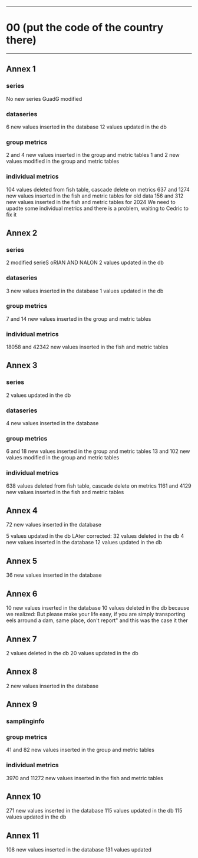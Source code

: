 -----------------------------------------------------------
# 00 (put the code of the country there) 
-----------------------------------------------------------

## Annex 1

### series
No new series
GuadG modified
### dataseries
6 new values inserted in the database
12 values updated in the db
### group metrics
2 and 4 new values inserted in the group and metric tables
1 and 2 new values modified in the group and metric tables
### individual metrics
104 values deleted from fish table, cascade delete on metrics
637 and 1274 new values inserted in the fish and metric tables for old data
156 and 312 new values inserted in the fish and metric tables for 2024
We need to upadte some individual metrics and there is a problem, waiting to Cedric to fix it
## Annex 2

### series
2  modified serieS oRIAN AND NALON
2 values updated in the db
### dataseries
3 new values inserted in the database
1 values updated in the db
### group metrics
7 and 14 new values inserted in the group and metric tables

### individual metrics
18058 and 42342 new values inserted in the fish and metric tables


## Annex 3

### series
2 values updated in the db
### dataseries
 4 new values inserted in the database

### group metrics
6 and 18 new values inserted in the group and metric tables
 13 and 102 new values modified in the group and metric tables
### individual metrics
 638 values deleted from fish table, cascade delete on metrics
1161 and 4129 new values inserted in the fish and metric tables

## Annex 4


72 new values inserted in the database

5 values updated in the db
LAter corrected: 
32 values deleted in the db
 4 new values inserted in the database
12 values updated in the db

## Annex 5

 36 new values inserted in the database

## Annex 6

10 new values inserted in the database
10 values deleted in the db because we realized: But please make your life easy, if you are simply transporting eels arround a dam, same place, don't report" and this was the case it ther

## Annex 7
2 values deleted in the db
20 values updated in the db


## Annex 8

 2 new values inserted in the database

## Annex 9


### samplinginfo


### group metrics
 41 and 82 new values inserted in the group and metric tables

### individual metrics
 3970 and 11272 new values inserted in the fish and metric tables

## Annex 10
 271 new values inserted in the database
115 values updated in the db
115 values updated in the db
## Annex 11
 108 new values inserted in the database
131 values updated
